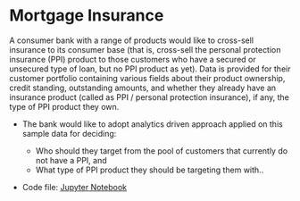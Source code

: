# Mortgage Insurance
A consumer bank with a range of products would like to cross-sell insurance to its consumer base (that is, cross-sell the personal protection insurance (PPI) product to those customers who have a secured or unsecured type of loan, but no PPI product as yet). Data is provided for their customer portfolio containing various fields about their product ownership, credit standing, outstanding amounts, and whether they already have an insurance product (called as PPI / personal protection insurance), if any, the type of PPI product they own.

- The bank would like to adopt analytics driven approach applied on this sample data for deciding:
	- Who should they target from the pool of customers that currently do not have a PPI, and
	- What type of PPI product they should be targeting them with..
	
- Code file: [Jupyter Notebook](https://nbviewer.jupyter.org/github/sharmapratik88/Mortgage_Insurance/blob/main/Cross%20Sell%20PPI%20Product.ipynb)